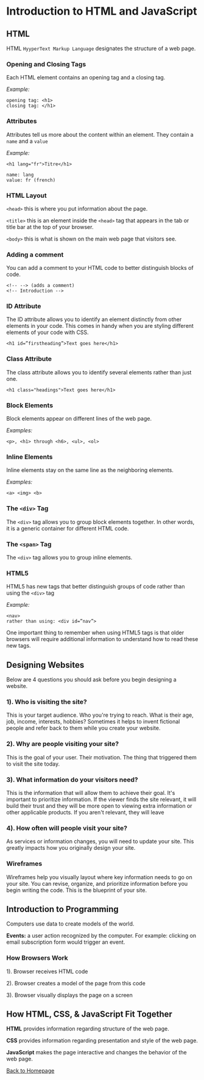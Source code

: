 # Introduction to HTML and JavaScript

## HTML
HTML `HyyperText Markup Language` designates the structure of a web page.

### Opening and Closing Tags
Each HTML element contains an opening tag and a closing tag. 

*Example:*
```
opening tag: <h1>
closing tag: </h1>
```

### Attributes
Attributes tell us more about the content within an element. They contain a `name` and a `value`

*Example:*
```
<h1 lang="fr">Titre</h1>

name: lang
value: fr (french)
```

### HTML Layout

`<head>` this is where you put information about the page.

`<title>` this is an element inside the `<head>` tag that appears in the tab or title bar at the top of your browser. 

`<body>` this is what is shown on the main web page that visitors see.

### Adding a comment 
You can add a comment to your HTML code to better distinguish blocks of code. 

```
<!-- --> (adds a comment)
<!-- Introduction -->
```

### ID Attribute
The ID attribute allows you to identify an element distinctly from other elements in your code. This comes in handy when you are styling different elements of your code with CSS. 

```
<h1 id=”firstheading”>Text goes here</h1>
```

### Class Attribute
The class attribute allows you to identify several elements rather than just one.

```
<h1 class="headings">Text goes here</h1>
```

### Block Elements
Block elements appear on different lines of the web page. 

*Examples:*
```
<p>, <h1> through <h6>, <ul>, <ol>
```

### Inline Elements
Inline elements stay on the same line as the neighboring elements. 

*Examples:*
```
<a> <img> <b>
```

### The `<div>` Tag
The `<div>` tag allows you to group block elements together. In other words, it is a generic container for different HTML code.

### The `<span>` Tag
The `<div>` tag allows you to group inline elements.

### HTML5
HTML5 has new tags that better distinguish groups of code rather than using the `<div>` tag 

*Example:*
```
<nav> 
rather than using: <div id=”nav”>
```

One important thing to remember when using HTML5 tags is that older browsers will require additional information to understand how to read these new tags. 

## Designing Websites
Below are 4 questions you should ask before you begin designing a website. 

### **1). Who is visiting the site?**
This is your target audience. Who you're trying to reach. What is their age, job, income, interests, hobbies? Sometimes it helps to invent fictional people and refer back to them while you create your website. 

### **2). Why are people visiting your site?** 
This is the goal of your user. Their motivation. The thing that triggered them to visit the site today. 

### **3). What information do your visitors need?**
This is the information that will allow them to achieve their goal. It's important to prioritize information. If the viewer finds the site relevant, it will build their trust and they will be more open to viewing extra information or other applicable products. If you aren't relevant, they will leave 

### **4). How often will people visit your site?**
As services or information changes, you will need to update your site. This greatly impacts how you originally design your site. 

### Wireframes
Wireframes help you visually layout where key information needs to go on your site. You can revise, organize, and prioritize information before you begin writing the code. This is the blueprint of your site.  

## Introduction to Programming

Computers use data to create models of the world.

**Events:** a user action recognized by the computer. For example: clicking on email subscription form would trigger an event.

### How Browsers Work

1). Browser receives HTML code

2). Browser creates a model of the page from this code

3). Browser visually displays the page on a screen 

## How HTML, CSS, & JavaScript Fit Together

**HTML** provides information regarding structure of the web page.

**CSS** provides information regarding presentation and style of the web page. 

**JavaScript** makes the page interactive and changes the behavior of the web page. 

[Back to Homepage](../README.md)